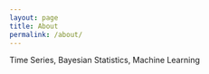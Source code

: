 ```yaml
---
layout: page
title: About
permalink: /about/
---
```


Time Series, Bayesian Statistics, Machine Learning

